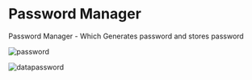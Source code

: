
# Password Manager

Password Manager - Which Generates password and stores password

![password](https://user-images.githubusercontent.com/61626863/175803775-3c1c9687-36f4-4b80-915e-7683c8ba00fc.jpg)

![datapassword](https://user-images.githubusercontent.com/61626863/175803787-ec78da5f-8fea-4f04-9c9c-3b65af84d29a.jpg)


